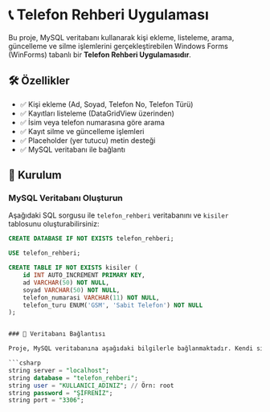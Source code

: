 # 📞 Telefon Rehberi Uygulaması

Bu proje, MySQL veritabanı kullanarak kişi ekleme, listeleme, arama, güncelleme ve silme işlemlerini gerçekleştirebilen Windows Forms (WinForms) tabanlı bir **Telefon Rehberi Uygulamasıdır**.

## 🛠 Özellikler

- ✅ Kişi ekleme (Ad, Soyad, Telefon No, Telefon Türü)
- ✅ Kayıtları listeleme (DataGridView üzerinden)
- ✅ İsim veya telefon numarasına göre arama
- ✅ Kayıt silme ve güncelleme işlemleri
- ✅ Placeholder (yer tutucu) metin desteği
- ✅ MySQL veritabanı ile bağlantı

## 🧰 Kurulum

###  MySQL Veritabanı Oluşturun

Aşağıdaki SQL sorgusu ile `telefon_rehberi` veritabanını ve `kisiler` tablosunu oluşturabilirsiniz:

```sql
CREATE DATABASE IF NOT EXISTS telefon_rehberi;

USE telefon_rehberi;

CREATE TABLE IF NOT EXISTS kisiler (
    id INT AUTO_INCREMENT PRIMARY KEY,
    ad VARCHAR(50) NOT NULL,
    soyad VARCHAR(50) NOT NULL,
    telefon_numarasi VARCHAR(11) NOT NULL,
    telefon_turu ENUM('GSM', 'Sabit Telefon') NOT NULL
);


### 🔐 Veritabanı Bağlantısı

Proje, MySQL veritabanına aşağıdaki bilgilerle bağlanmaktadır. Kendi sisteminize uygun şekilde `user` ve `password` değerlerini değiştiriniz.

```csharp
string server = "localhost";
string database = "telefon_rehberi";
string user = "KULLANICI_ADINIZ"; // Örn: root
string password = "ŞİFRENİZ";      
string port = "3306";
